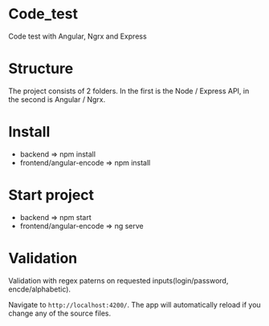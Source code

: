 # Code_test
Code test with Angular, Ngrx  and Express

# Structure
The project consists of 2 folders. In the first is the Node / Express API, in the second is Angular / Ngrx.

# Install
- backend => npm install
- frontend/angular-encode => npm install


# Start project
- backend => npm start
- frontend/angular-encode  => ng serve

# Validation 
Validation with regex paterns on requested inputs(login/password, encde/alphabetic).

Navigate to `http://localhost:4200/`. The app will automatically reload if you change any of the source files.
